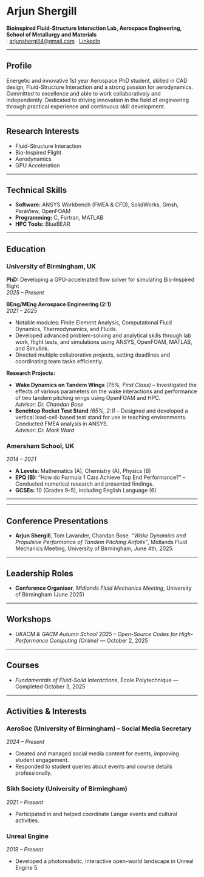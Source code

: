 # **Arjun Shergill**
**Bioinspired Fluid-Structure Interaction Lab, Aerospace Engineering, School of Metallurgy and Materials**  
  · arjunshergill4@gmail.com · [LinkedIn](https://linkedin.com/in/arjun-shergill)

---

## **Profile**
Energetic and innovative 1st year Aerospace PhD student, skilled in CAD design, Fluid-Structure Interaction and a strong passion for aerodynamics. Committed to excellence and able to work collaboratively and independently. Dedicated to driving innovation in the field of engineering through practical experience and continuous skill development.

---

## **Research Interests**
- Fluid-Structure Interaction  
- Bio-Inspired Flight  
- Aerodynamics  
- GPU Acceleration  

---

## **Technical Skills**
- **Software:** ANSYS Workbench (FMEA & CFD), SolidWorks, Gmsh, ParaView, OpenFOAM  
- **Programming:** C, Fortran, MATLAB  
- **HPC Tools:** BlueBEAR  

---

## **Education**

### **University of Birmingham, UK**
**PhD:** Developing a GPU-accelerated flow solver for simulating Bio-Inspired flight  
*2025 – Present*

**BEng/MEng Aerospace Engineering (2:1)**  
*2021 – 2025*  
- Notable modules: Finite Element Analysis, Computational Fluid Dynamics, Thermodynamics, and Fluids.  
- Developed advanced problem-solving and analytical skills through lab work, flight tests, and simulations using ANSYS, OpenFOAM, MATLAB, and Simulink.  
- Directed multiple collaborative projects, setting deadlines and coordinating team tasks efficiently.  

**Research Projects:**
- **Wake Dynamics on Tandem Wings** *(75%, First Class)* – Investigated the effects of various parameters on the wake interactions and performance of two tandem pitching wings using OpenFOAM and HPC.  
  *Advisor: Dr. Chandan Bose*
- **Benchtop Rocket Test Stand** *(65%, 2:1)* – Designed and developed a vertical load-cell-based test stand for use in teaching environments. Conducted FMEA analysis in ANSYS.  
  *Advisor: Dr. Mark Ward*

### **Amersham School, UK**  
*2014 – 2021*  
- **A Levels:** Mathematics (A), Chemistry (A), Physics (B)  
- **EPQ (B):** “How do Formula 1 Cars Achieve Top End Performance?” – Conducted numerical research and presented findings.  
- **GCSEs:** 10 (Grades 9–5), including English Language (6)  

---
<!--
## **Experience**

### **Refurbishment Project** – *Birmingham & Amersham*  
*Jan 2025 – Present*  
- Refurbishing and renovating a go-kart, gaining practical mechanical experience.  
- Developed troubleshooting, teamwork, and attention-to-detail skills through hands-on repair.  

### **The Biltong Shop LTD** – *Amersham*  
*2023 – Present*  
- Managed the shop independently after training; supervised new recruits.  
- Operated and maintained machinery, handled stock, and provided customer service.  
- Developed multitasking, problem-solving, and technical troubleshooting abilities.  

### **Carpentry Upcycling Project** – *Amersham*  
*March 2022*  
- Upcycled an old play-system into two planters using carpentry skills.  
- Designed efficient, aesthetically balanced structures using isometric planning and resource optimization.  

### **Formula Student (UBRacing)** – *University of Birmingham*  
*2021 – Present*  
- Member of the **Aerodynamics Team**.  
- Assisted with wind tunnel testing and CFD simulations using CATIA and OpenFOAM.  
- Analysed telemetry data in MATLAB and contributed to design discussions.  
-->
---

## **Conference Presentations**
- **Arjun Shergill**, Tom Lavander, Chandan Bose. *“Wake Dynamics and Propulsive Performance of Tandem Pitching Airfoils”*, Midlands Fluid Mechanics Meeting, University of Birmingham, June 4th, 2025.  

---

## **Leadership Roles**
- **Conference Organiser**, *Midlands Fluid Mechanics Meeting*, University of Birmingham (June 2025)

---

## **Workshops**
- *UKACM & GACM Autumn School 2025 – Open-Source Codes for High-Performance Computing (Online)* — October 2, 2025  

---

## **Courses**
- *Fundamentals of Fluid-Solid Interactions*, École Polytechnique — Completed October 3, 2025  

---

## **Activities & Interests**

### **AeroSoc (University of Birmingham) – Social Media Secretary**  
*2024 – Present*  
- Created and managed social media content for events, improving student engagement.  
- Responded to student queries about events and course details professionally.  

### **Sikh Society (University of Birmingham)**  
*2021 – Present*  
- Participated in and helped coordinate Langar events and cultural activities.  

### **Unreal Engine**  
*2019 – Present*  
- Developed a photorealistic, interactive open-world landscape in Unreal Engine 5.  
<!--
### **Origami**  
*2012 – Present*  
- Designed and created complex origami models; competed and won in creative competitions.  
